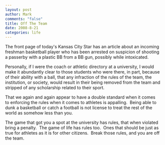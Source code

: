 ```yaml
--- 
layout: post
author: Mark
comments: "false"
title: Off The Team
date: 2008-8-21
categories: life
---
```

The front page of today's Kansas City Star has an article about an incoming freshman basketball player who has been arrested on suspicion of shooting a passerby with a plastic BB from a BB gun, possibly while intoxicated.

Personally, if I were the coach or athletic directory at a university, I would make it abundantly clear to those students who were there, in part, because of their ability with a ball, that any infraction of the rules of the team, the institution, or society, would result in their being removed from the team and stripped of any scholarship related to their sport.

That we again and again appear to have a double standard when it comes to enforcing the rules when it comes to athletes is appalling.  Being able to dunk a basketball or catch a football is not license to treat the rest of the world as somehow less than you.

The game that got you a spot at the university has rules, that when violated bring a penalty.  The game of life has rules too.  Ones that should be just as true for athletes as it is for other citizens.  Break those rules, and you are off the team.
